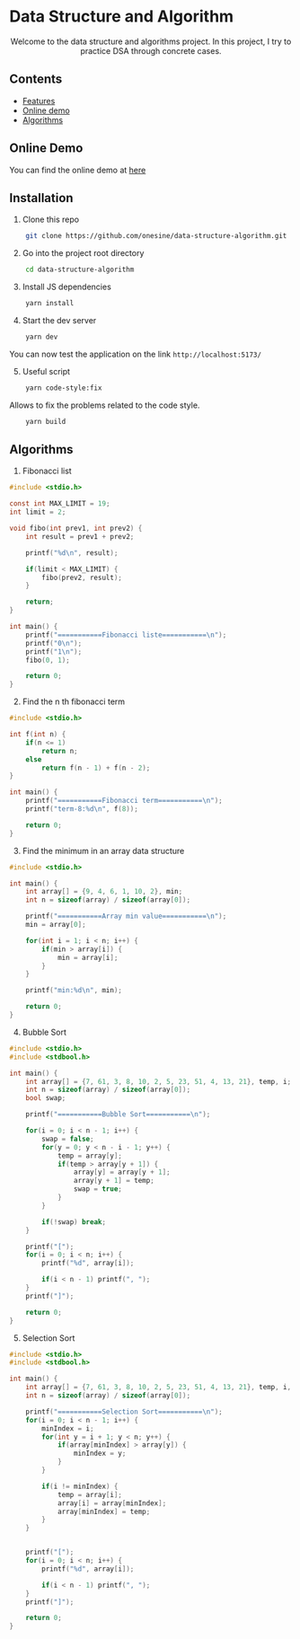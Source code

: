 # Data Structure and Algorithm

<p align="center">
Welcome to the data structure and algorithms project. In this project, I try to practice DSA through concrete cases.
</p>

## Contents

-   [Features](#online-demo)
-   [Online demo](#installation)
-   [Algorithms](#algorithms)

## Online Demo

You can find the online demo at [here](https://data-structure-algorithm-psi.vercel.app/)

## Installation

1. Clone this repo

```sh
    git clone https://github.com/onesine/data-structure-algorithm.git
```

2. Go into the project root directory

```sh
    cd data-structure-algorithm
```

3. Install JS dependencies

```sh
    yarn install
```

4. Start the dev server

```sh
    yarn dev
```

You can now test the application on the link `http://localhost:5173/`

5. Useful script

```sh
    yarn code-style:fix
```

Allows to fix the problems related to the code style.

```sh
    yarn build
```

## Algorithms

1. Fibonacci list

```c
#include <stdio.h>

const int MAX_LIMIT = 19;
int limit = 2;

void fibo(int prev1, int prev2) {
    int result = prev1 + prev2;

    printf("%d\n", result);

    if(limit < MAX_LIMIT) {
        fibo(prev2, result);
    }

    return;
}

int main() {
    printf("===========Fibonacci liste===========\n");
    printf("0\n");
    printf("1\n");
    fibo(0, 1);

    return 0;
}
```

2. Find the n th fibonacci term

```c
#include <stdio.h>

int f(int n) {
    if(n <= 1)
        return n;
    else
        return f(n - 1) + f(n - 2);
}

int main() {
    printf("===========Fibonacci term===========\n");
    printf("term-8:%d\n", f(8));

    return 0;
}
```

3. Find the minimum in an array data structure

```c
#include <stdio.h>

int main() {
    int array[] = {9, 4, 6, 1, 10, 2}, min;
    int n = sizeof(array) / sizeof(array[0]);

    printf("===========Array min value===========\n");
    min = array[0];

    for(int i = 1; i < n; i++) {
        if(min > array[i]) {
            min = array[i];
        }
    }

    printf("min:%d\n", min);

    return 0;
}
```

4. Bubble Sort

```c
#include <stdio.h>
#include <stdbool.h>

int main() {
    int array[] = {7, 61, 3, 8, 10, 2, 5, 23, 51, 4, 13, 21}, temp, i;
    int n = sizeof(array) / sizeof(array[0]);
    bool swap;

    printf("===========Bubble Sort===========\n");

    for(i = 0; i < n - 1; i++) {
        swap = false;
        for(y = 0; y < n - i - 1; y++) {
            temp = array[y];
            if(temp > array[y + 1]) {
                array[y] = array[y + 1];
                array[y + 1] = temp;
                swap = true;
            }
        }

        if(!swap) break;
    }

    printf("[");
    for(i = 0; i < n; i++) {
        printf("%d", array[i]);

        if(i < n - 1) printf(", ");
    }
    printf("]");

    return 0;
}
```

5. Selection Sort

```c
#include <stdio.h>
#include <stdbool.h>

int main() {
    int array[] = {7, 61, 3, 8, 10, 2, 5, 23, 51, 4, 13, 21}, temp, i, minIndex;
    int n = sizeof(array) / sizeof(array[0]);

    printf("===========Selection Sort===========\n");
    for(i = 0; i < n - 1; i++) {
        minIndex = i;
        for(int y = i + 1; y < n; y++) {
            if(array[minIndex] > array[y]) {
                minIndex = y;
            }
        }

        if(i != minIndex) {
            temp = array[i];
            array[i] = array[minIndex];
            array[minIndex] = temp;
        }
    }


    printf("[");
    for(i = 0; i < n; i++) {
        printf("%d", array[i]);

        if(i < n - 1) printf(", ");
    }
    printf("]");

    return 0;
}
```
